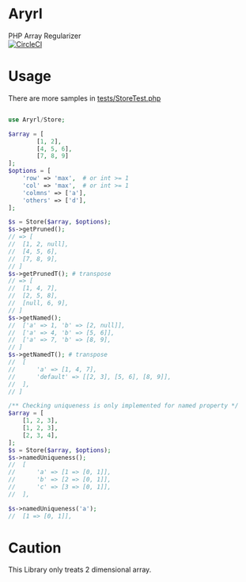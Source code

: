 # Aryrl
PHP Array Regularizer  
[![CircleCI](https://circleci.com/gh/gorogoroyasu/aryrl.svg?style=svg)](https://circleci.com/gh/gorogoroyasu/aryrl)
# Usage

There are more samples in [tests/StoreTest.php](https://github.com/gorogoroyasu/aryrl/blob/master/tests/StoreTest.php)

```php

use Aryrl/Store;

$array = [
        [1, 2],
        [4, 5, 6],
        [7, 8, 9]
];
$options = [
    'row' => 'max',  # or int >= 1
    'col' => 'max',  # or int >= 1
    'colmns' => ['a'],
    'others' => ['d'],
];

$s = Store($array, $options);
$s->getPruned();
// => [
//  [1, 2, null],
//  [4, 5, 6],
//  [7, 8, 9],
// ]
$s->getPrunedT(); # transpose
// => [
//  [1, 4, 7],
//  [2, 5, 8],
//  [null, 6, 9],
// ]
$s->getNamed();
//  ['a' => 1, 'b' => [2, null]],
//  ['a' => 4, 'b' => [5, 6]],
//  ['a' => 7, 'b' => [8, 9],
// ]
$s->getNamedT(); # transpose
//  [
//      'a' => [1, 4, 7],
//      'default' => [[2, 3], [5, 6], [8, 9]],
//  ],
// ]

/** Checking uniqueness is only implemented for named property */
$array = [
    [1, 2, 3],
    [1, 2, 3],
    [2, 3, 4],
];
$s = Store($array, $options);
$s->namedUniqueness();
//  [
//      'a' => [1 => [0, 1]],
//      'b' => [2 => [0, 1]],
//      'c' => [3 => [0, 1]],
//  ],

$s->namedUniqueness('a');
//  [1 => [0, 1]],

```


# Caution
This Library only treats 2 dimensional array.
